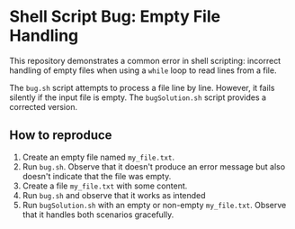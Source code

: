 # Shell Script Bug: Empty File Handling

This repository demonstrates a common error in shell scripting: incorrect handling of empty files when using a `while` loop to read lines from a file.

The `bug.sh` script attempts to process a file line by line.  However, it fails silently if the input file is empty. The `bugSolution.sh` script provides a corrected version.

## How to reproduce

1. Create an empty file named `my_file.txt`.
2. Run `bug.sh`.  Observe that it doesn't produce an error message but also doesn't indicate that the file was empty.
3. Create a file `my_file.txt` with some content. 
4. Run `bug.sh` and observe that it works as intended
5. Run `bugSolution.sh` with an empty or non-empty `my_file.txt`. Observe that it handles both scenarios gracefully.
